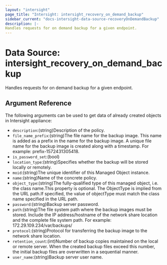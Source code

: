 ```yaml
---
layout: "intersight"
page_title: "Intersight: intersight_recovery_on_demand_backup"
sidebar_current: "docs-intersight-data-source-recoveryOnDemandBackup"
description: |-
Handles requests for on demand backup for a given endpoint.
---
```


# Data Source: intersight_recovery_on_demand_backup
Handles requests for on demand backup for a given endpoint.
## Argument Reference
The following arguments can be used to get data of already created objects in Intersight appliance:
* `description`:(string)Description of the policy.
* `file_name_prefix`:(string)The file name for the backup image. This name is added as a prefix in the name for the backup image. A unique file name for the backup image is created along with a timestamp. For example: prefix-1572431305418.
* `is_password_set`:(bool)
* `location_type`:(string)Specifies whether the backup will be stored locally or remotely.
* `moid`:(string)The unique identifier of this Managed Object instance.
* `name`:(string)Name of the concrete policy.
* `object_type`:(string)The fully-qualified type of this managed object, i.e. the class name.This property is optional. The ObjectType is implied from the URL path.If specified, the value of objectType must match the class name specified in the URL path.
* `password`:(string)Backup server password.
* `path`:(string)The file system path where the backup images must be stored. Include the IP address/hostname of the network share location and the complete file system path. For example: 172.29.109.234/var/backups/
* `protocol`:(string)Protocol for transferring the backup image to the network share location.
* `retention_count`:(int)Number of backup copies maintained on the local or remote server. When the created backup files exceed this number, the initial backup files are overwritten in a sequential manner.
* `user_name`:(string)Backup server user name.
